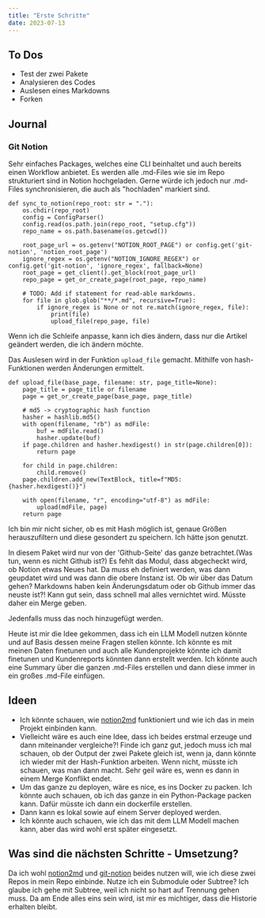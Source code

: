 ```yaml
---
title: "Erste Schritte"
date: 2023-07-13
---
```


## To Dos

* Test der zwei Pakete
* Analysieren des Codes
* Auslesen eines Markdowns
* Forken

## Journal

### Git Notion

Sehr einfaches Packages, welches eine CLI beinhaltet und auch bereits einen Workflow anbietet.
Es werden alle .md-Files wie sie im Repo strukturiert sind in Notion hochgeladen.
Gerne würde ich jedoch nur .md-Files synchronisieren, die auch als "hochladen" markiert sind.

    def sync_to_notion(repo_root: str = "."):
        os.chdir(repo_root)
        config = ConfigParser()
        config.read(os.path.join(repo_root, "setup.cfg"))
        repo_name = os.path.basename(os.getcwd())

        root_page_url = os.getenv("NOTION_ROOT_PAGE") or config.get('git-notion', 'notion_root_page')
        ignore_regex = os.getenv("NOTION_IGNORE_REGEX") or config.get('git-notion', 'ignore_regex', fallback=None)
        root_page = get_client().get_block(root_page_url)
        repo_page = get_or_create_page(root_page, repo_name)

        # TODO: Add if statement for read-able markdowns.
        for file in glob.glob("**/*.md", recursive=True):
            if ignore_regex is None or not re.match(ignore_regex, file):
                print(file)
                upload_file(repo_page, file)

Wenn ich die Schleife anpasse, kann ich dies ändern, dass nur die Artikel geändert werden, die ich ändern möchte.

Das Auslesen wird in der Funktion `upload_file` gemacht. Mithilfe von hash-Funktionen werden Änderungen ermittelt.

    def upload_file(base_page, filename: str, page_title=None):
        page_title = page_title or filename
        page = get_or_create_page(base_page, page_title)
        
        # md5 -> cryptographic hash function
        hasher = hashlib.md5()
        with open(filename, "rb") as mdFile:
            buf = mdFile.read()
            hasher.update(buf)
        if page.children and hasher.hexdigest() in str(page.children[0]):
            return page

        for child in page.children:
            child.remove()
        page.children.add_new(TextBlock, title=f"MD5: {hasher.hexdigest()}")

        with open(filename, "r", encoding="utf-8") as mdFile:
            upload(mdFile, page)
        return page    

Ich bin mir nicht sicher, ob es mit Hash möglich ist, genaue Größen herauszufiltern und diese gesondert zu speichern.
Ich hätte json genutzt.

In diesem Paket wird nur von der 'Github-Seite' das ganze betrachtet.(Was tun, wenn es nicht Github ist?)
Es fehlt das Modul, dass abgecheckt wird, ob Notion etwas Neues hat. Da muss eh definiert werden, was dann geupdatet
wird und was dann die obere Instanz ist. Ob wir über das Datum gehen? Markdowns haben kein Änderungsdatum oder ob Github
immer das neuste ist?! Kann gut sein, dass schnell mal alles vernichtet wird. Müsste daher ein Merge geben.

Jedenfalls muss das noch hinzugefügt werden.

Heute ist mir die Idee gekommen, dass ich ein LLM Modell nutzen könnte und auf Basis dessen meine Fragen stellen könnte.
Ich könnte es mit meinen Daten finetunen und auch alle Kundenprojekte könnte ich damit finetunen und Kundenreports
könnten dann erstellt werden.
Ich könnte auch eine Summary über die ganzen .md-Files erstellen und dann diese immer in ein großes .md-File einfügen.

## Ideen

* Ich könnte schauen, wie [notion2md](https://github.com/echo724/notion2md) funktioniert und wie ich das in mein Projekt
  einbinden kann.
* Vielleicht wäre es auch eine Idee, dass ich beides erstmal erzeuge und dann miteinander vergleiche?! Finde ich ganz
  gut, jedoch muss ich mal schauen, ob der Output der zwei Pakete gleich ist, wenn ja, dann könnte ich
  wieder mit der Hash-Funktion arbeiten.
  Wenn nicht, müsste ich schauen, was man dann macht. Sehr geil wäre es, wenn es dann in einem Merge Konflikt endet.
* Um das ganze zu deployen, wäre es nice, es ins Docker zu packen. Ich könnte auch schauen, ob ich das ganze in ein
  Python-Package packen kann. Dafür müsste ich dann ein dockerfile erstellen.
* Dann kann es lokal sowie auf einem Server deployed werden.
* Ich könnte auch schauen, wie ich das mit dem LLM Modell machen kann, aber das wird wohl erst später eingesetzt.

## Was sind die nächsten Schritte - Umsetzung?

Da ich wohl [notion2md](https://github.com/echo724/notion2md) und [git-notion](https://github.com/NarekA/git-notion)
beides nutzen will, wie ich diese zwei Repos in mein Repo einbinde. Nutze ich ein Submodule oder Subtree?
Ich glaube ich gehe mit Subtree, weil ich nicht so hart auf Trennung gehen muss. Da am Ende alles eins sein wird, ist
mir es michtiger, dass die Historie erhalten bleibt.
